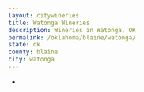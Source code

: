 ```yaml
---
layout: citywineries
title: Watonga Wineries
description: Wineries in Watonga, OK
permalink: /oklahoma/blaine/watonga/
state: ok
county: blaine
city: watonga
---
```

-

